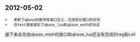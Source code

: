 ﻿## 2012-05-02

	+	更新了qbase的数学库接口定义，完成部分接口的实现
	+	在test里面增加了qbase_lua和qbase_math的测试

接下来会完成qbase_math的接口和qbase_lua还没有完成的reg和call